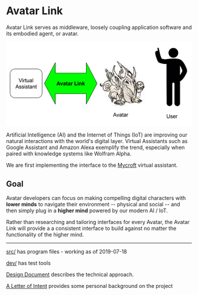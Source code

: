 # Avatar Link

Avatar Link serves as middleware, loosely coupling application software and its embodied agent, or avatar.

![Conceptual Diagram](https://raw.githubusercontent.com/Dayrook/Avatar-Link/master/Documentation/Images/ConceptImage.png)

Artificial Intelligence (AI) and the Internet of Things (IoT) are improving our natural interactions with the world's digital layer. Virtual Assistants such as Google Assistant and Amazon Alexa exemplify the trend, especially when paired with knowledge systems like Wolfram Alpha.

We are first implementing the interface to the [Mycroft](https://mycroft.ai/)  virtual assistant.

## Goal

Avatar developers can focus on making compelling digital characters with **lower minds** to navigate their environment -- physical and social -- and then simply plug in a **higher mind** powered by our modern AI / IoT.

Rather than researching and tailoring interfaces for every Avatar, the Avatar Link will provide a a consistent interface to build against no matter the functionality of the higher mind. 

---

[src/](src) has program files - working as of 2019-07-18

[dev/](dev) has test tools

[Design Document](Documentation/Design.md) describes the technical approach.

[A Letter of Intent](Documentation/Letter_of_Intent.md) provides some personal background on the project

